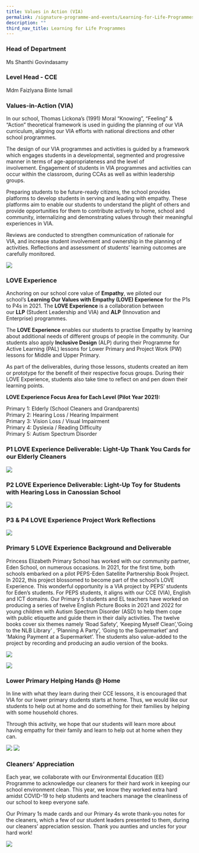 ```yaml
---
title: Values in Action (VIA)
permalink: /signature-programme-and-events/Learning-for-Life-Programmes/Values-In-Action-VIA/
description: ""
third_nav_title: Learning for Life Programmes
---
```

### Head of Department

Ms Shanthi Govindasamy

### Level Head - CCE

Mdm Faizlyana Binte Ismail

### Values-in-Action (VIA)

In our school, Thomas Lickona’s (1991) Moral “Knowing”, “Feeling” & “Action” theoretical framework is used in guiding the planning of our VIA curriculum, aligning our VIA efforts with national directions and other school programmes.

  

The design of our VIA programmes and activities is guided by a framework which engages students in a developmental, segmented and progressive manner in terms of age-appropriateness and the level of involvement. Engagement of students in VIA programmes and activities can occur within the classroom, during CCAs as well as within leadership groups.

  

Preparing students to be future-ready citizens, the school provides platforms to develop students in serving and leading with empathy. These platforms aim to enable our students to understand the plight of others and provide opportunities for them to contribute actively to home, school and community, internalizing and demonstrating values through their meaningful experiences in VIA.

  

Reviews are conducted to strengthen communication of rationale for VIA, and increase student involvement and ownership in the planning of activities. Reflections and assessment of students’ learning outcomes are carefully monitored.

![](/images/VIA.png)

### LOVE Experience

Anchoring on our school core value of **Empathy**, we piloted our school’s **Learning Our Values with Empathy (LOVE) Experience** for the P1s to P4s in 2021. The **LOVE Experience** is a collaboration between our **LLP** (Student Leadership and VIA) and **ALP** (Innovation and Enterprise) programmes.

  
The **LOVE Experience** enables our students to practise Empathy by learning about additional needs of different groups of people in the community. Our students also apply **Inclusive Design** (ALP) during their Programme for Active Learning (PAL) lessons for Lower Primary and Project Work (PW) lessons for Middle and Upper Primary.

  
As part of the deliverables, during those lessons, students created an item or prototype for the benefit of their respective focus groups. During their LOVE Experience, students also take time to reflect on and pen down their learning points.

  
**LOVE Experience Focus Area for Each Level (Pilot Year 2021):**

Primary 1: Elderly (School Cleaners and Grandparents)  <br>
Primary 2: Hearing Loss / Hearing Impairment  <br>
Primary 3: Vision Loss / Visual Impairment  <br>
Primary 4: Dyslexia / Reading Difficulty <br>
Primary 5: Autism Spectrum Disorder 

### P1 LOVE Experience Deliverable: Light-Up Thank You Cards for our Elderly Cleaners

![](/images/VIA1.png)

### P2 LOVE Experience Deliverable: Light-Up Toy for Students with Hearing Loss in Canossian School

![](/images/VIA2.png)

### P3 & P4 LOVE Experience Project Work Reflections

![](/images/VIA3.png)

### Primary 5 LOVE Experience Background and Deliverable

Princess Elizabeth Primary School has worked with our community partner, Eden School, on numerous occasions. In 2021, for the first time, both schools embarked on a pilot PEPS-Eden Satellite Partnership Book Project. In 2022, this project blossomed to become part of the school’s LOVE Experience. This wonderful opportunity is a VIA project by PEPS’ students for Eden’s students.
For PEPS students, it aligns with our CCE (VIA), English and ICT domains. Our Primary 5 students and EL teachers have worked on producing a series of twelve English Picture Books in 2021 and 2022 for young children with Autism Spectrum Disorder (ASD) to help them cope with public etiquette and guide them in their daily activities. The twelve books cover six themes namely ‘Road Safety’, ‘Keeping Myself Clean’,‘Going to the NLB Library’ , ‘Planning A Party’, ‘Going to the Supermarket’  and ‘Making Payment at a Supermarket’. The students also value-added to the project by recording and producing an audio version of the books.

![](/images/VIA6.png)

![](/images/2023%20CCE/Picture1.png)

### Lower Primary Helping Hands @ Home

In line with what they learn during their CCE lessons, it is encouraged that VIA for our lower primary students starts at home. Thus, we would like our students to help out at home and do something for their families by helping with some household chores.

Through this activity, we hope that our students will learn more about having empathy for their family and learn to help out at home when they can.

![](/images/VIA4.png)
![](/images/VIA5.png)

### Cleaners’ Appreciation

Each year, we collaborate with our Environmental Education (EE) Programme to acknowledge our cleaners for their hard work in keeping our school environment clean. This year, we know they worked extra hard amidst COVID-19 to help students and teachers manage the cleanliness of our school to keep everyone safe.

Our Primary 1s made cards and our Primary 4s wrote thank-you notes for the cleaners, which a few of our student leaders presented to them, during our cleaners’ appreciation session. Thank you aunties and uncles for your hard work!

![](/images/VIA8.jpg)